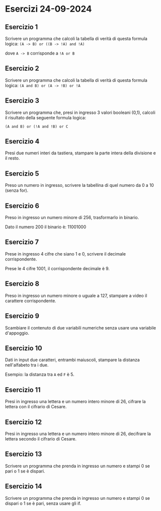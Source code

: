
# Esercizi 24-09-2024

## Esercizio 1

Scrivere un programma che calcoli la tabella di verità di questa formula logica:
`(A -> B) or ((B -> !A) and !A)`

dove `A -> B` corrisponde a `!A or B`

## Esercizio 2

Scrivere un programma che calcoli la tabella di verità di questa formula logica:
`(A and B) or (A -> !B) or !A`

## Esercizio 3

Scrivere un programma che, presi in ingresso 3 valori booleani (0,1), calcoli il risultato della seguente formula logica:

`(A and B) or (!A and !B) or C`

## Esercizio 4

Presi due numeri interi da tastiera, stampare la parte intera della divisione e il resto.

## Esercizio 5

Preso un numero in ingresso, scrivere la tabellina di quel numero da 0 a 10 (senza for).

## Esercizio 6

Preso in ingresso un numero minore di 256, trasformarlo in binario.

Dato il numero 200 il binario è: 11001000

## Esercizio 7

Prese in ingresso 4 cifre che siano 1 e 0, scrivere il decimale corrispondente.

Prese le 4 cifre 1001, il corrispondente decimale è 9.

## Esercizio 8

Preso in ingresso un numero minore o uguale a 127, stampare a video il carattere corrispondente.

## Esercizio 9

Scambiare il contenuto di due variabili numeriche senza usare una variabile d'appoggio.

## Esercizio 10

Dati in input due caratteri, entrambi maiuscoli, stampare la distanza nell'alfabeto tra i due.

Esempio: la distanza tra `A` ed `F` è 5.

## Esercizio 11

Presi in ingresso una lettera e un numero intero minore di 26, cifrare la lettera con il cifrario di Cesare.

## Esercizio 12

Presi in ingresso una lettera e un numero intero minore di 26, decifrare la lettera secondo il cifrario di Cesare.

## Esercizio 13

Scrivere un programma che prenda in ingresso un numero e stampi 0 se pari o 1 se è dispari.

## Esercizio 14

Scrivere un programma che prenda in ingresso un numero e stampi 0 se dispari o 1 se è pari, senza usare gli if.



